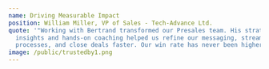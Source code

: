 ```yaml
---
name: Driving Measurable Impact
position: William Miller, VP of Sales - Tech-Advance Ltd.
quote: '"Working with Bertrand transformed our Presales team. His strategic
  insights and hands-on coaching helped us refine our messaging, streamline
  processes, and close deals faster. Our win rate has never been higher!"'
image: /public/trustedby1.png
---
```

